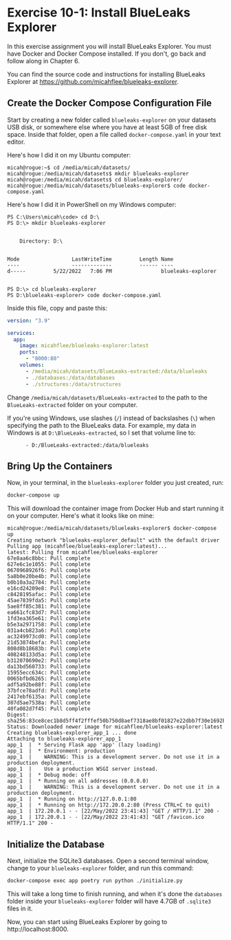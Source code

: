 # Exercise 10-1: Install BlueLeaks Explorer

In this exercise assignment you will install BlueLeaks Explorer. You must have Docker and Docker Compose installed. If you don't, go back and follow along in Chapter 6.

You can find the source code and instructions for installing BlueLeaks Explorer at https://github.com/micahflee/blueleaks-explorer.

## Create the Docker Compose Configuration File

Start by creating a new folder called `blueleaks-explorer` on your datasets USB disk, or somewhere else where you have at least 5GB of free disk space. Inside that folder, open a file called `docker-compose.yaml` in your text editor.

Here's how I did it on my Ubuntu computer:

```
micah@rogue:~$ cd /media/micah/datasets/
micah@rogue:/media/micah/datasets$ mkdir blueleaks-explorer
micah@rogue:/media/micah/datasets$ cd blueleaks-explorer/
micah@rogue:/media/micah/datasets/blueleaks-explorer$ code docker-compose.yaml
```

Here's how I did it in PowerShell on my Windows computer:

```
PS C:\Users\micah\code> cd D:\
PS D:\> mkdir blueleaks-explorer


    Directory: D:\


Mode                 LastWriteTime         Length Name
----                 -------------         ------ ----
d-----         5/22/2022   7:06 PM                blueleaks-explorer


PS D:\> cd blueleaks-explorer
PS D:\blueleaks-explorer> code docker-compose.yaml
```

Inside this file, copy and paste this:

```yaml
version: "3.9"

services:
  app:
    image: micahflee/blueleaks-explorer:latest
    ports:
      - "8000:80"
    volumes:
      - /media/micah/datasets/BlueLeaks-extracted:/data/blueleaks
      - ./databases:/data/databases
      - ./structures:/data/structures
```

Change `/media/micah/datasets/BlueLeaks-extracted` to the path to the `BlueLeaks-extracted` folder on your computer.

If you're using Windows, use slashes (`/`) instead of backslashes (`\`) when specifying the path to the BlueLeaks data. For example, my data in Windows is at `D:\BlueLeaks-extracted`, so I set that volume line to:

```
      - D:/BlueLeaks-extracted:/data/blueleaks
```

## Bring Up the Containers

Now, in your terminal, in the `blueleaks-explorer` folder you just created, run:

```sh
docker-compose up
```

This will download the container image from Docker Hub and start running it on your computer. Here's what it looks like on mine:

```
micah@rogue:/media/micah/datasets/blueleaks-explorer$ docker-compose up
Creating network "blueleaks-explorer_default" with the default driver
Pulling app (micahflee/blueleaks-explorer:latest)...
latest: Pulling from micahflee/blueleaks-explorer
67e8aa6c8bbc: Pull complete
627e6c1e1055: Pull complete
0670968926f6: Pull complete
5a8b0e20be4b: Pull complete
b0b10a3a2784: Pull complete
e16cd24209e8: Pull complete
c8428195afac: Pull complete
45ae7839fda5: Pull complete
5ae8ff85c381: Pull complete
ea661cfc83d7: Pull complete
1fd3ea365e61: Pull complete
b5e3a2971758: Pull complete
031a4cb823a6: Pull complete
ac3249973cd0: Pull complete
21d53874befa: Pull complete
808d8b18683b: Pull complete
408248133d5a: Pull complete
b312070690e2: Pull complete
da13bd560733: Pull complete
15955ecc634c: Pull complete
0065bfbd6265: Pull complete
adf5a92be88f: Pull complete
37bfce78adfd: Pull complete
2417ebf6135a: Pull complete
307d5ae7538a: Pull complete
40fa082d7f45: Pull complete
Digest: sha256:83ce8cec1b8d5ff4f2fffef50b750d8aef7318ae8bf01827e22dbb7f30e1692b
Status: Downloaded newer image for micahflee/blueleaks-explorer:latest
Creating blueleaks-explorer_app_1 ... done
Attaching to blueleaks-explorer_app_1
app_1  |  * Serving Flask app 'app' (lazy loading)
app_1  |  * Environment: production
app_1  |    WARNING: This is a development server. Do not use it in a production deployment.
app_1  |    Use a production WSGI server instead.
app_1  |  * Debug mode: off
app_1  |  * Running on all addresses (0.0.0.0)
app_1  |    WARNING: This is a development server. Do not use it in a production deployment.
app_1  |  * Running on http://127.0.0.1:80
app_1  |  * Running on http://172.20.0.2:80 (Press CTRL+C to quit)
app_1  | 172.20.0.1 - - [22/May/2022 23:41:43] "GET / HTTP/1.1" 200 -
app_1  | 172.20.0.1 - - [22/May/2022 23:41:43] "GET /favicon.ico HTTP/1.1" 200 -
```

## Initialize the Database

Next, initialize the SQLite3 databases. Open a second terminal window, change to your `blueleaks-explorer` folder, and run this command:

```sh
docker-compose exec app poetry run python ./initialize.py
```

This will take a long time to finish running, and when it's done the `databases` folder inside your `blueleaks-explorer` folder will have 4.7GB of `.sqlite3` files in it.

Now, you can start using BlueLeaks Explorer by going to http://localhost:8000.
